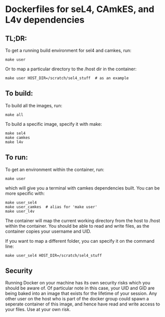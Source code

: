 # Dockerfiles for seL4, CAmkES, and L4v dependencies

## TL;DR:
To get a running build environment for sel4 and camkes, run:

    make user

Or to map a particular directory to the /host dir in the container:

    make user HOST_DIR=/scratch/sel4_stuff  # as an example


## To build:
To build all the images, run:

    make all

To build a specific image, specify it with make:

    make sel4
    make camkes
    make l4v


## To run:
To get an environment within the container, run:

    make user

which will give you a terminal with camkes dependencies built. You can be more specific with:

    make user_sel4
    make user_camkes  # alias for 'make user'
    make user_l4v

The container will map the current working directory from the host to /host within the container. You should be able to read and write files, as the container copies your username and UID.

If you want to map a different folder, you can specify it on the command line:

    make user_sel4 HOST_DIR=/scratch/sel4_stuff


## Security
Running Docker on your machine has its own security risks which you should be aware of. Of particular note in this case, your UID and GID are being baked into an image that exists for the lifetime of your session. Any other user on the host who is part of the docker group could spawn a seperate container of this image, and hence have read and write access to your files.
Use at your own risk.
